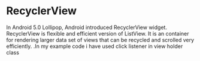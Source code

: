 # RecyclerView
In Android 5.0 Lollipop, Android introduced RecyclerView widget. RecyclerView is flexible and efficient version of ListView. It is an container for rendering larger data set of views that can be recycled and scrolled very efficiently.
.In my example code i have used click listener in view holder class
